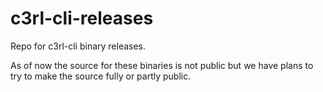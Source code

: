# c3rl-cli-releases
Repo for c3rl-cli binary releases.

As of now the source for these binaries is not public but we have plans to try to make the source fully or partly public.
